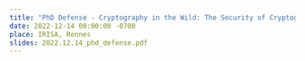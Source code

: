 ```yaml
---
title: "PhD Defense - Cryptography in the Wild: The Security of Cryptographic Implementations"
date: 2022-12-14 00:00:00 -0700
place: IRISA, Rennes
slides: 2022.12.14_phd_defense.pdf
---
```

